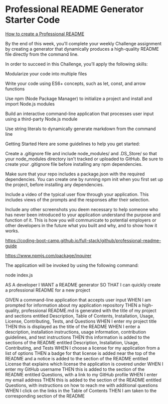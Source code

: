 # Professional README Generator Starter Code

[How to create a Professional README](https://coding-boot-camp.github.io/full-stack/github/professional-readme-guide)



By the end of this week, you'll complete your weekly Challenge assignment by creating a generator that dynamically produces a high-quality README file directly from the command line.

In order to succeed in this Challenge, you’ll apply the following skills:

Modularize your code into multiple files

Write your code using ES6+ concepts, such as let, const, and arrow functions

Use npm (Node Package Manager) to initialize a project and install and import Node.js modules

Build an interactive command-line application that processes user input using a third-party Node.js module

Use string literals to dynamically generate markdown from the command line


Getting Started
Here are some guidelines to help you get started:

Create a .gitignore file and include node_modules/ and .DS_Store/ so that your node_modules directory isn't tracked or uploaded to GitHub. Be sure to create your .gitignore file before installing any npm dependencies.

Make sure that your repo includes a package.json with the required dependencies. You can create one by running npm init when you first set up the project, before installing any dependencies.

Include a video of the typical user flow through your application. This includes views of the prompts and the responses after their selection.

Include any other screenshots you deem necessary to help someone who has never been introduced to your application understand the purpose and function of it. This is how you will communicate to potential employers or other developers in the future what you built and why, and to show how it works.




https://coding-boot-camp.github.io/full-stack/github/professional-readme-guide

https://www.npmjs.com/package/inquirer

The application will be invoked by using the following command:

node index.js



AS A developer
I WANT a README generator
SO THAT I can quickly create a professional README for a new project

GIVEN a command-line application that accepts user input
WHEN I am prompted for information about my application repository
THEN a high-quality, professional README.md is generated with the title of my project and sections entitled Description, Table of Contents, Installation, Usage, License, Contributing, Tests, and Questions
WHEN I enter my project title
THEN this is displayed as the title of the README
WHEN I enter a description, installation instructions, usage information, contribution guidelines, and test instructions
THEN this information is added to the sections of the README entitled Description, Installation, Usage, Contributing, and Tests
WHEN I choose a license for my application from a list of options
THEN a badge for that license is added near the top of the README and a notice is added to the section of the README entitled License that explains which license the application is covered under
WHEN I enter my GitHub username
THEN this is added to the section of the README entitled Questions, with a link to my GitHub profile
WHEN I enter my email address
THEN this is added to the section of the README entitled Questions, with instructions on how to reach me with additional questions
WHEN I click on the links in the Table of Contents
THEN I am taken to the corresponding section of the README